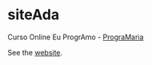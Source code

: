 # siteAda
Curso Online Eu ProgrAmo - [PrograMaria](https://www.programaria.org/)

See the [website](https://pathilink.github.io/siteAda/).
